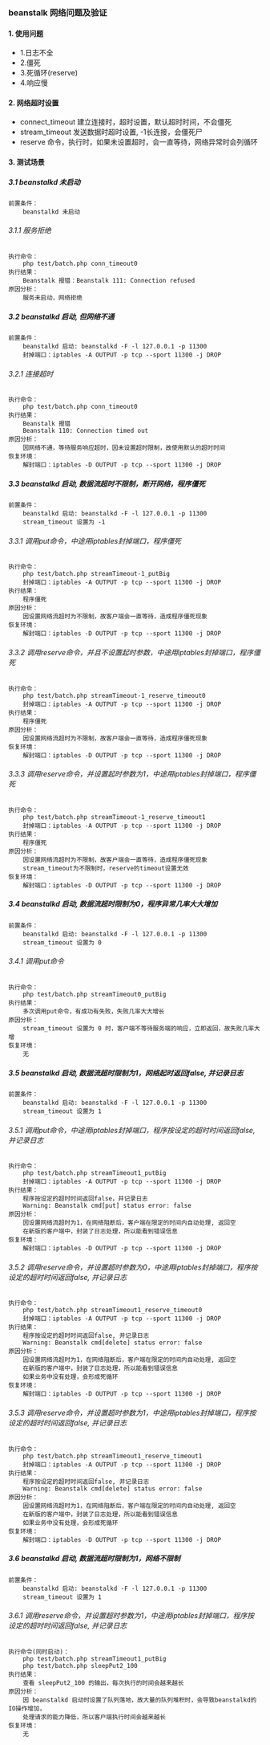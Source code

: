 ### beanstalk 网络问题及验证

#### 1. 使用问题

* 1.日志不全
* 2.僵死
* 3.死循环(reserve)
* 4.响应慢

#### 2. 网络超时设置

* connect_timeout 建立连接时，超时设置，默认超时时间，不会僵死
* stream_timeout 发送数据时超时设置, -1长连接，会僵死尸
* reserve 命令，执行时，如果未设置超时，会一直等待，网络异常时会列循环

#### 3. 测试场景

##### 3.1 beanstalkd 未启动
```
前置条件：
    beanstalkd 未启动
```
###### 3.1.1 服务拒绝 
```
执行命令：
    php test/batch.php conn_timeout0
执行结果：
    Beanstalk 报错：Beanstalk 111: Connection refused
原因分析：
    服务未启动，网络拒绝
```

##### 3.2 beanstalkd 启动, 但网络不通
```
前置条件：
    beanstalkd 启动: beanstalkd -F -l 127.0.0.1 -p 11300
    封掉端口：iptables -A OUTPUT -p tcp --sport 11300 -j DROP
```
###### 3.2.1 连接超时
```
执行命令：
    php test/batch.php conn_timeout0
执行结果：
    Beanstalk 报错
    Beanstalk 110: Connection timed out
原因分析：
    因网络不通，等待服务响应超时，因未设置超时限制，故使用默认的超时时间
恢复环境：
    解封端口：iptables -D OUTPUT -p tcp --sport 11300 -j DROP
```

##### 3.3 beanstalkd 启动, 数据流超时不限制，断开网络，程序僵死
```
前置条件：
    beanstalkd 启动: beanstalkd -F -l 127.0.0.1 -p 11300
    stream_timeout 设置为 -1
```

###### 3.3.1 调用put命令，中途用iptables封掉端口，程序僵死
```
执行命令：
    php test/batch.php streamTimeout-1_putBig
    封掉端口：iptables -A OUTPUT -p tcp --sport 11300 -j DROP
执行结果：
    程序僵死
原因分析：
    因设置网络流超时为不限制，故客户端会一直等待，造成程序僵死现象
恢复环境：
    解封端口：iptables -D OUTPUT -p tcp --sport 11300 -j DROP
```

###### 3.3.2 调用reserve命令，并且不设置起时参数，中途用iptables封掉端口，程序僵死
```
执行命令：
    php test/batch.php streamTimeout-1_reserve_timeout0
    封掉端口：iptables -A OUTPUT -p tcp --sport 11300 -j DROP
执行结果：
    程序僵死
原因分析：
    因设置网络流超时为不限制，故客户端会一直等待，造成程序僵死现象
恢复环境：
    解封端口：iptables -D OUTPUT -p tcp --sport 11300 -j DROP
```

###### 3.3.3 调用reserve命令，并设置起时参数为1，中途用iptables封掉端口，程序僵死
```
执行命令：
    php test/batch.php streamTimeout-1_reserve_timeout1
    封掉端口：iptables -A OUTPUT -p tcp --sport 11300 -j DROP
执行结果：
    程序僵死
原因分析：
    因设置网络流超时为不限制，故客户端会一直等待，造成程序僵死现象
    stream_timeout为不限制时，reserve的timeout设置无效
恢复环境：
    解封端口：iptables -D OUTPUT -p tcp --sport 11300 -j DROP
```

##### 3.4 beanstalkd 启动, 数据流超时限制为0，程序异常几率大大增加
```
前置条件：
    beanstalkd 启动: beanstalkd -F -l 127.0.0.1 -p 11300
    stream_timeout 设置为 0
```

###### 3.4.1 调用put命令
```
执行命令：
    php test/batch.php streamTimeout0_putBig
执行结果：
    多次调用put命令，有成功有失败，失败几率大大增长
原因分析：
    stream_timeout 设置为 0 时，客户端不等待服务端的响应，立即返回，故失败几率大增
恢复环境：
    无
```

##### 3.5 beanstalkd 启动, 数据流超时限制为1，网络起时返回false, 并记录日志
```
前置条件：
    beanstalkd 启动: beanstalkd -F -l 127.0.0.1 -p 11300
    stream_timeout 设置为 1
```

###### 3.5.1 调用put命令，中途用iptables封掉端口，程序按设定的超时时间返回false, 并记录日志
```
执行命令：
    php test/batch.php streamTimeout1_putBig
    封掉端口：iptables -A OUTPUT -p tcp --sport 11300 -j DROP
执行结果：
    程序按设定的超时时间返回false，并记录日志
    Warning: Beanstalk cmd[put] status error: false
原因分析：
    因设置网络流超时为1，在网络阻断后，客户端在限定的时间内自动处理, 返回空
    在新版的客户端中，封装了日志处理，所以能看到错误信息
恢复环境：
    解封端口：iptables -D OUTPUT -p tcp --sport 11300 -j DROP
```

###### 3.5.2 调用reserve命令，并设置超时参数为0，中途用iptables封掉端口，程序按设定的超时时间返回false, 并记录日志
```
执行命令：
    php test/batch.php streamTimeout1_reserve_timeout0
    封掉端口：iptables -A OUTPUT -p tcp --sport 11300 -j DROP
执行结果：
    程序按设定的超时时间返回false, 并记录日志
    Warning: Beanstalk cmd[delete] status error: false
原因分析：
    因设置网络流超时为1，在网络阻断后，客户端在限定的时间内自动处理, 返回空
    在新版的客户端中，封装了日志处理，所以能看到错误信息
    如果业务中没有处理，会形成死循环
恢复环境：
    解封端口：iptables -D OUTPUT -p tcp --sport 11300 -j DROP
```

###### 3.5.3 调用reserve命令，并设置超时参数为1，中途用iptables封掉端口，程序按设定的超时时间返回false, 并记录日志
```
执行命令：
    php test/batch.php streamTimeout1_reserve_timeout1
    封掉端口：iptables -A OUTPUT -p tcp --sport 11300 -j DROP
执行结果：
    程序按设定的超时时间返回false, 并记录日志
    Warning: Beanstalk cmd[delete] status error: false
原因分析：
    因设置网络流超时为1，在网络阻断后，客户端在限定的时间内自动处理, 返回空
    在新版的客户端中，封装了日志处理，所以能看到错误信息
    如果业务中没有处理，会形成死循环
恢复环境：
    解封端口：iptables -D OUTPUT -p tcp --sport 11300 -j DROP
```

##### 3.6 beanstalkd 启动, 数据流超时限制为1，网络不限制
```
前置条件：
    beanstalkd 启动: beanstalkd -F -l 127.0.0.1 -p 11300
    stream_timeout 设置为 1
```

###### 3.6.1 调用reserve命令，并设置超时参数为1，中途用iptables封掉端口，程序按设定的超时时间返回false, 并记录日志
```
执行命令(同时启动)：
    php test/batch.php streamTimeout1_putBig
    php test/batch.php sleepPut2_100
执行结果：
    查看 sleepPut2_100 的输出，每次执行的时间会越来越长
原因分析：
    因 beanstalkd 启动时设置了队列落地，故大量的队列堆积时，会导致beanstalkd的IO操作增加，
    处理请求的能力降低，所以客户端执行时间会越来越长
恢复环境：
    无
```
